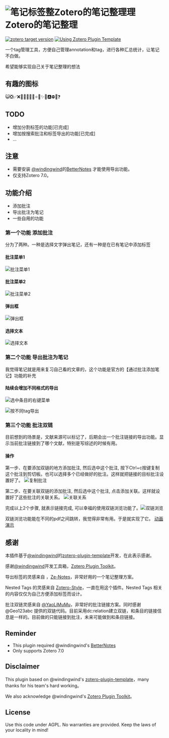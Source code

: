 # ![笔记标签整Zotero的笔记整理理](addon/chrome/content/icons/favicon.png)Zotero的笔记整理

[![zotero target version](https://img.shields.io/badge/Zotero-7-green?style=flat-square&logo=zotero&logoColor=CC2936)](https://www.zotero.org)
[![Using Zotero Plugin Template](https://img.shields.io/badge/Using-Zotero%20Plugin%20Template-blue?style=flat-square&logo=github)](https://github.com/windingwind/zotero-plugin-template)

一个tag管理工具，方便自己管理annotation和tag，进行各种汇总统计，让笔记不白做。

希望能够实现自己关于笔记整理的想法

## 有趣的图标

😺❎✅❌🐉🦀🐓🦋🌸⭐🌟✨📍🅰️⛔🚫❓

## TODO

- 增加分割标签的功能[已完成]
- 增加按搜索批注和标签导出的功能[已完成]
- ...

## 注意

- 需要安装 [@windingwind](https://github.com/windingwind)的[BetterNotes](https://github.com/windingwind/zotero-better-notes/releases/) 才能使用导出功能。
- 仅支持Zotero 7.0。

## 功能介绍

- 添加批注
- 导出批注为笔记
- 一些自用的功能

### 第一个功能 添加批注

分为了两种。一种是选择文字弹出笔记，还有一种是在已有笔记中添加标签

#### 批注菜单1

![批注菜单1](./doc/批注菜单1.png)

#### 批注菜单2

![批注菜单2](./doc/批注菜单2.png)

#### 弹出框

![弹出框](./doc/弹出框.png)

#### 选择文本

![选择文本](./doc/选择文本.png)

### 第二个功能 导出批注为笔记

我觉得笔记就是用来复习自己看的文章的，这个功能是官方的【通过批注添加笔记】功能的补充

#### 陆续会增加不同格式的导出

![选中条目的右键菜单](./doc/选中条目的右键菜单.png)

![按不同tag导出](./doc/按不同tag导出.png)

### 第三个功能 批注双链

目前想到的场景是，文献来源可以标记了，后期会出一个批注链接的导出功能。显示当前批注链接到了哪个文献，特别是写综述的时候有用。

#### 操作

第一步、在要添加双链的地方添加批注, 然后选中这个批注, 按下Ctrl+c按键复制这个批注到剪切板。也可以选择多个已经做好的批注。这样就把链接的目标批注设置好了。 ![复制批注](doc/3.1复制批注.png)

第二步、在要关联双链的添加批注, 然后选中这个批注, 点击添加关联。这样就设置好了这些批注的关联关系。
![关联关系](doc/3.2添加关联.png)

完成以上2个步骤, 就表示链接完成, 可以幸福的使用双链浏览功能了。![双链浏览](doc/3.3显示关联的批注，点击跳转到对应pdf.png)

双链浏览功能能在不同的pdf之间跳转，我觉得非常有用。于是就实现了它。
[动画演示](doc/3双链操作.gif)

## 感谢

本插件基于[@windingwind](https://github.com/windingwind)的[zotero-plugin-template](https://github.com/windingwind/zotero-plugin-template)开发，在此表示感谢。

感谢[@windingwind](https://github.com/windingwind)开发工具箱，[Zotero Plugin Toolkit](https://github.com/windingwind/zotero-plugin-toolkit)。

导出标签的灵感来自 ，[Ze-Notes](https://github.com/frianasoa/Ze-Notes)，非常好用的一个笔记整理方案。

Nested Tags 的灵感来自 [Zotero-Style](https://github.com/MuiseDestiny/zotero-style)，一直在用这个插件。Nested Tags 相关的内容仅仅为自己方便添加标签而设计。

批注双链灵感来自 [@YaoLiMuMu](https://github.com/windingwind/zotero-actions-tags/discussions/296)，非常好的批注链接方案。同时感谢 @Geo123abc 提供的双链代码。目前采用dc:relation建立双链，和条目的链接信息是一样的。目前做的只能链接到批注，未来可能做到和条目链接。

## Reminder

- This plugin required @windingwind's [BetterNotes](https://github.com/windingwind/zotero-better-notes/releases/)
- Only supports Zotero 7.0

## Disclaimer

This plugin based on @windingwind's [zotero-plugin-template](https://github.com/windingwind/zotero-plugin-template)，many thanks for his team's hard working。

We also acknowledge @windingwind's [Zotero Plugin Toolkit](https://github.com/windingwind/zotero-plugin-toolkit)。

## License

Use this code under AGPL. No warranties are provided. Keep the laws of your locality in mind!
